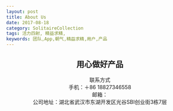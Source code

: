 ```yaml
---
layout: post
title: About Us
date: 2017-08-18
category: SolitaireCollection
tags: 活力四射, 精益求精,
keywords: 团队,App,朝气,精益求精,用户,产品
---
```


## <center>用心做好产品</center> 

 <center>联系方式</center>
<center>手机：＋86 18827346558</center>
<center>邮箱：<jifengbestapp@gmail.com> </center>
<center>公司地址：湖北省武汉市东湖开发区光谷SBI创业街3栋7层</center>
